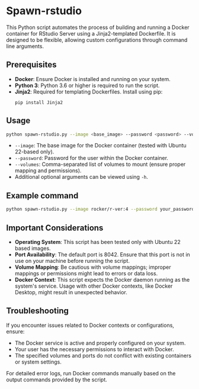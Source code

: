 # Spawn-rstudio

This Python script automates the process of building and running a Docker container for RStudio Server using a Jinja2-templated Dockerfile. It is designed to be flexible, allowing custom configurations through command line arguments.

## Prerequisites

- **Docker**: Ensure Docker is installed and running on your system.
- **Python 3**: Python 3.6 or higher is required to run the script.
- **Jinja2**: Required for templating Dockerfiles. Install using pip:
  ```
  pip install Jinja2
  ```

## Usage

```bash
python spawn-rstudio.py --image <base_image> --password <password> --volumes <volume_list>
```
- `--image`: The base image for the Docker container (tested with Ubuntu 22-based only).
- `--password`: Password for the user within the Docker container.
- `--volumes`: Comma-separated list of volumes to mount (ensure proper mapping and permissions).
- Additional optional arguments can be viewed using `-h`.

## Example command
```bash
python spawn-rstudio.py --image rocker/r-ver:4 --password your_password --volumes "/path/to/local:/path/in/container"
```

## Important Considerations

- **Operating System**: This script has been tested only with Ubuntu 22 based images.
- **Port Availability**: The default port is 8042. Ensure that this port is not in use on your machine before running the script.
- **Volume Mapping**: Be cautious with volume mappings; improper mappings or permissions might lead to errors or data loss.
- **Docker Context**: This script expects the Docker daemon running as the system's service. Usage with other Docker contexts, like Docker Desktop, might result in unexpected behavior.

## Troubleshooting

If you encounter issues related to Docker contexts or configurations, ensure:
- The Docker service is active and properly configured on your system.
- Your user has the necessary permissions to interact with Docker.
- The specified volumes and ports do not conflict with existing containers or system settings.

For detailed error logs, run Docker commands manually based on the output commands provided by the script.

